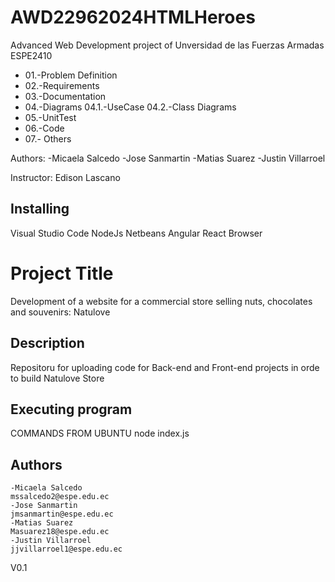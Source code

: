 # AWD22962024HTMLHeroes

Advanced Web Development project of Unversidad de las Fuerzas Armadas ESPE2410

- 01.-Problem Definition
- 02.-Requirements
- 03.-Documentation
- 04.-Diagrams
    04.1.-UseCase
    04.2.-Class Diagrams
- 05.-UnitTest 
- 06.-Code
- 07.- Others

Authors:
    -Micaela Salcedo
    -Jose Sanmartin
    -Matias Suarez
    -Justin Villarroel


Instructor: Edison Lascano


## Installing
Visual Studio Code
NodeJs
Netbeans
Angular
React
Browser

# Project Title
Development of a website for a commercial store selling nuts, chocolates and souvenirs: Natulove

## Description
Repositoru for uploading  code for Back-end and Front-end projects in orde to build Natulove Store

## Executing program
COMMANDS FROM UBUNTU
node index.js

## Authors
    -Micaela Salcedo
    mssalcedo2@espe.edu.ec
    -Jose Sanmartin
    jmsanmartin@espe.edu.ec
    -Matias Suarez
    Masuarez18@espe.edu.ec
    -Justin Villarroel
    jjvillarroel1@espe.edu.ec

V0.1

